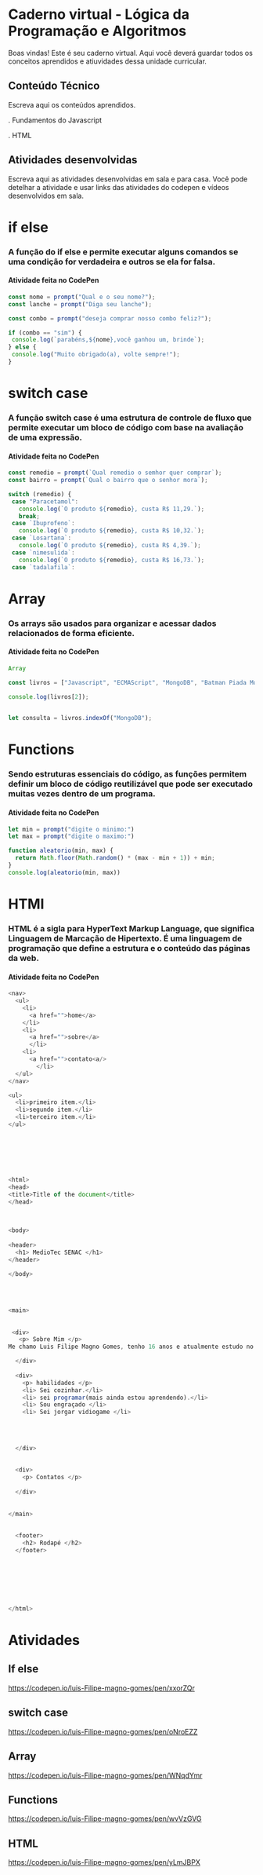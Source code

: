 # Caderno virtual - Lógica da Programação e Algoritmos
Boas vindas! Este é seu caderno virtual. Aqui você deverá guardar todos os conceitos aprendidos e atiuvidades dessa unidade curricular. 


## Conteúdo Técnico
Escreva aqui os conteúdos aprendidos.

. Fundamentos do Javascript

. HTML


## Atividades desenvolvidas
Escreva aqui as atividades desenvolvidas em sala e para casa. Você pode detelhar a atividade e usar links das atividades do codepen e vídeos desenvolvidos em sala. 

# if else
### A função do if else e permite executar alguns comandos se uma condição for verdadeira e outros se ela for falsa. 
#### Atividade feita no CodePen
 
 ```js
const nome = prompt("Qual e o seu nome?");
const lanche = prompt("Diga seu lanche");

const combo = prompt("deseja comprar nosso combo feliz?");

if (combo == "sim") {
  console.log(`parabéns,${nome},você ganhou um, brinde`);
} else {
  console.log("Muito obrigado(a), volte sempre!");
}
```

# switch case
### A função switch case é uma estrutura de controle de fluxo que permite executar um bloco de código com base na avaliação de uma expressão.
#### Atividade feita no CodePen
 ```js
const remedio = prompt(`Qual remedio o semhor quer comprar`);
const bairro = prompt(`Qual o bairro que o senhor mora`);

switch (remedio) {
  case "Paracetamol":
    console.log(`O produto ${remedio}, custa R$ 11,29.`);
    break;
  case `Ibuprofeno`:
    console.log(`O produto ${remedio}, custa R$ 10,32.`);
  case `Losartana`:
    console.log(`O produto ${remedio}, custa R$ 4,39.`);
  case `nimesulida`:
    console.log(`O produto ${remedio}, custa R$ 16,73.`);
  case `tadalafila`:
```

# Array
### Os arrays são usados para organizar e acessar dados relacionados de forma eficiente.
#### Atividade feita no CodePen
```js
Array

const livros = ["Javascript", "ECMAScript", "MongoDB", "Batman Piada Mortal", "Batman A queda do Morcego", "Batman que ri"]; 

console.log(livros[2]); 

 
let consulta = livros.indexOf("MongoDB");

```

# Functions
### Sendo estruturas essenciais do código, as funções permitem definir um bloco de código reutilizável que pode ser executado muitas vezes dentro de um programa.
#### Atividade feita no CodePen
```js
let min = prompt("digite o minimo:")
let max = prompt("digite o maximo:")

function aleatorio(min, max) {
  return Math.floor(Math.random() * (max - min + 1)) + min;
}
console.log(aleatorio(min, max))

```

# HTMl
### HTML é a sigla para HyperText Markup Language, que significa Linguagem de Marcação de Hipertexto. É uma linguagem de programação que define a estrutura e o conteúdo das páginas da web.
#### Atividade feita no CodePen
```js
<nav>
  <ul>
    <li>
      <a href="">home</a>
    </li>
    <li>
      <a href="">sobre</a>
      </li>
    <li>
      <a href="">contato<a/>
        </li>
  </ul>
</nav>

<ul>
  <li>primeiro item.</li>
  <li>segundo item.</li>
  <li>terceiro item.</li>
</ul>







<html>
<head>
<title>Title of the document</title>
</head>
  

 
<body>
  
<header>
  <h1> MedioTec SENAC </h1>
</header> 
  
</body>

  
  
  
<main>
  
  
 <div>
   <p> Sobre Mim </p>
Me chamo Luis Filipe Magno Gomes, tenho 16 anos e atualmente estudo no mediotec na ala de desenvolvimento de sistema gosto de futebol e basquete amo jogare sou do signo de lanches meu de futebol e o sport e meu time no basquete e Golden State Warriors

  </div>
  
  <div>
    <p> habilidades </p>
    <li> Sei cozinhar.</li>
    <li> sei programar(mais ainda estou aprendendo).</li>
    <li> Sou engraçado </li>
    <li> Sei jorgar vidiogame </li>
    
    
    

  </div>
  
  
  <div>
    <p> Contatos </p>
   
  </div>
  
  
</main>
 
  
  <footer>
    <h2> Rodapé </h2>
  </footer>
  
  
  
  
  
  
  
</html>

```


# Atividades

## If else
https://codepen.io/luis-Filipe-magno-gomes/pen/xxorZQr

## switch case
https://codepen.io/luis-Filipe-magno-gomes/pen/oNroEZZ

## Array
https://codepen.io/luis-Filipe-magno-gomes/pen/WNqdYmr

## Functions
https://codepen.io/luis-Filipe-magno-gomes/pen/wvVzGVG

## HTML
https://codepen.io/luis-Filipe-magno-gomes/pen/yLmJBPX

